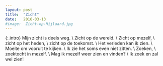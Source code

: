 ```yaml
---
layout: post
title:  "Zicht"
date:   2016-03-13
#image:  Zicht-op-Hijlaard.jpg
---
```


{:.intro}
Mijn zicht is deels weg. \\
Zicht op de wereld. \\
Zicht op mezelf, \\
zicht op het heden, \\
zicht op de toekomst. \\
Het verleden kan ik zien. \\
Moeite om vooruit te kijken. \\
Ik zie het soms even niet zitten. \\
Zoeken, \\
zoektocht in mezelf. \\
Mag ik mezelf weer zien en vinden? \\
Ik zoek en zal wel zien!